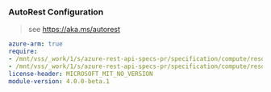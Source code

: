 ### AutoRest Configuration

> see https://aka.ms/autorest

``` yaml
azure-arm: true
require:
- /mnt/vss/_work/1/s/azure-rest-api-specs-pr/specification/compute/resource-manager/readme.md
- /mnt/vss/_work/1/s/azure-rest-api-specs-pr/specification/compute/resource-manager/readme.go.md
license-header: MICROSOFT_MIT_NO_VERSION
module-version: 4.0.0-beta.1
```